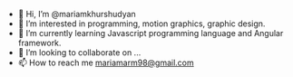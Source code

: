 - 👋 Hi, I’m @mariamkhurshudyan
- 👀 I’m interested in programming, motion graphics, graphic design.
- 🌱 I’m currently learning Javascript programming language and Angular framework.
- 💞️ I’m looking to collaborate on ...
- 📫 How to reach me mariamarm98@gmail.com

<!---
mariamkhurshudyan/mariamkhurshudyan is a ✨ special ✨ repository because its `README.md` (this file) appears on your GitHub profile.
You can click the Preview link to take a look at your changes.
--->
